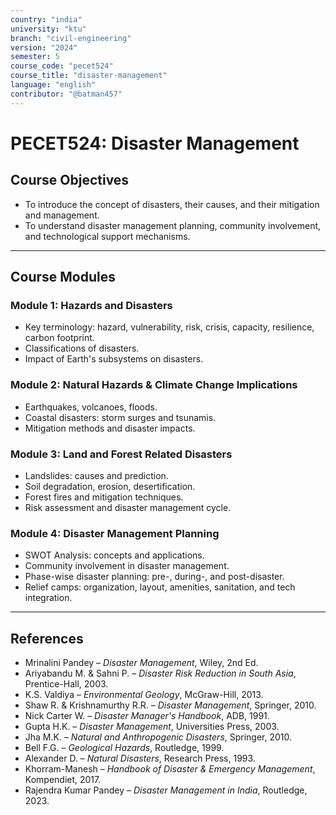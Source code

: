 ```yaml
---
country: "india"
university: "ktu"
branch: "civil-engineering"
version: "2024"
semester: 5
course_code: "pecet524"
course_title: "disaster-management"
language: "english"
contributor: "@batman457"
---
```


# PECET524: Disaster Management

## Course Objectives
- To introduce the concept of disasters, their causes, and their mitigation and management.
- To understand disaster management planning, community involvement, and technological support mechanisms.

---

## Course Modules

### Module 1: Hazards and Disasters
- Key terminology: hazard, vulnerability, risk, crisis, capacity, resilience, carbon footprint.
- Classifications of disasters.
- Impact of Earth's subsystems on disasters.

### Module 2: Natural Hazards & Climate Change Implications
- Earthquakes, volcanoes, floods.
- Coastal disasters: storm surges and tsunamis.
- Mitigation methods and disaster impacts.

### Module 3: Land and Forest Related Disasters
- Landslides: causes and prediction.
- Soil degradation, erosion, desertification.
- Forest fires and mitigation techniques.
- Risk assessment and disaster management cycle.

### Module 4: Disaster Management Planning
- SWOT Analysis: concepts and applications.
- Community involvement in disaster management.
- Phase-wise disaster planning: pre-, during-, and post-disaster.
- Relief camps: organization, layout, amenities, sanitation, and tech integration.

---

## References

- Mrinalini Pandey – *Disaster Management*, Wiley, 2nd Ed.
- Ariyabandu M. & Sahni P. – *Disaster Risk Reduction in South Asia*, Prentice-Hall, 2003.
- K.S. Valdiya – *Environmental Geology*, McGraw-Hill, 2013.
- Shaw R. & Krishnamurthy R.R. – *Disaster Management*, Springer, 2010.
- Nick Carter W. – *Disaster Manager's Handbook*, ADB, 1991.
- Gupta H.K. – *Disaster Management*, Universities Press, 2003.
- Jha M.K. – *Natural and Anthropogenic Disasters*, Springer, 2010.
- Bell F.G. – *Geological Hazards*, Routledge, 1999.
- Alexander D. – *Natural Disasters*, Research Press, 1993.
- Khorram-Manesh – *Handbook of Disaster & Emergency Management*, Kompendiet, 2017.
- Rajendra Kumar Pandey – *Disaster Management in India*, Routledge, 2023.
